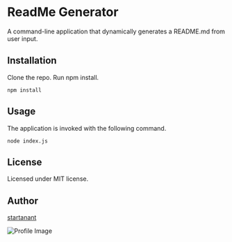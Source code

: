 # ReadMe Generator
A command-line application that dynamically generates a README.md from user input.
        
## Installation
        
Clone the repo. Run npm install.

```
npm install
```
        
## Usage
        
The application is invoked with the following command.

```
node index.js
```

## License
        
Licensed under MIT license.
        
## Author
        
[startanant](https://github.com/startanant)

![Profile Image](https://avatars3.githubusercontent.com/u/54915552?v=4)
        